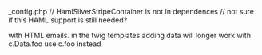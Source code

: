 \_config.php
// HamlSilverStripeContainer is not in dependences
// not sure if this HAML support is still needed?

with HTML emails. in the twig templates
adding data will longer work with c.Data.foo
use
c.foo instead
